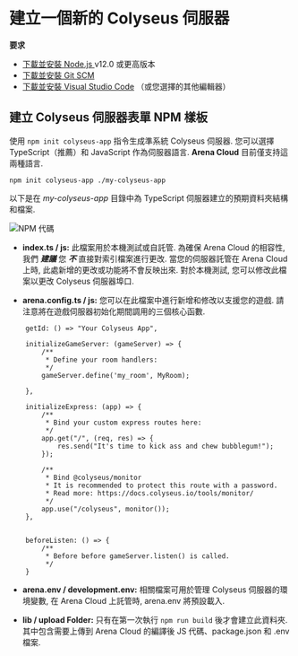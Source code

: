 # 建立一個新的 Colyseus 伺服器

**要求**

- [下載並安裝 Node.js ](https://nodejs.org/) v12.0 或更高版本
- [下載並安裝 Git SCM](https://git-scm.com/downloads)
- [下載並安裝 Visual Studio Code](https://code.visualstudio.com/) （或您選擇的其他編輯器）

## 建立 Colyseus 伺服器表單 NPM 樣板

使用 `npm init colyseus-app` 指令生成準系統 Colyseus 伺服器. 您可以選擇 TypeScript（推薦）和 JavaScript 作為伺服器語言. **Arena Cloud** 目前僅支持這兩種語言.

``` npm init colyseus-app ./my-colyseus-app ```

以下是在 *my-colyseus-app* 目錄中為 TypeScript 伺服器建立的預期資料夾結構和檔案.

![NPM 代碼](../../images/new-arena-server-code.jpg)

- **index.ts / js:** 此檔案用於本機測試或自託管. 為確保 Arena Cloud 的相容性, 我們 ***建議*** 您 ***不*** 直接對索引檔案進行更改. 當您的伺服器託管在 Arena Cloud 上時, 此處新增的更改或功能將不會反映出來. 對於本機測試, 您可以修改此檔案以更改 Colyseus 伺服器埠口.

- **arena.config.ts / js:** 您可以在此檔案中進行新增和修改以支援您的遊戲. 請注意將在遊戲伺服器初始化期間調用的三個核心函數.

```
    getId: () => "Your Colyseus App",

    initializeGameServer: (gameServer) => {
        /**
         * Define your room handlers:
         */
        gameServer.define('my_room', MyRoom);

    },

    initializeExpress: (app) => {
        /**
         * Bind your custom express routes here:
         */
        app.get("/", (req, res) => {
            res.send("It's time to kick ass and chew bubblegum!");
        });

        /**
         * Bind @colyseus/monitor
         * It is recommended to protect this route with a password.
         * Read more: https://docs.colyseus.io/tools/monitor/
         */
        app.use("/colyseus", monitor());
    },


    beforeListen: () => {
        /**
         * Before before gameServer.listen() is called.
         */
    }
```

- **arena.env / development.env:** 相關檔案可用於管理 Colyseus 伺服器的環境變數, 在 Arena Cloud 上託管時, arena.env 將預設載入.

- **lib / upload Folder:** 只有在第一次執行 ```npm run build``` 後才會建立此資料夾. 其中包含需要上傳到 Arena Cloud 的編譯後 JS 代碼、package.json 和 .env 檔案.
